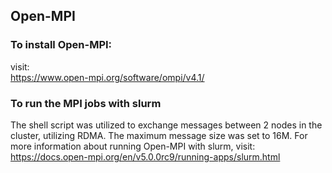 ## Open-MPI
### To install Open-MPI:
visit:\
https://www.open-mpi.org/software/ompi/v4.1/

### To run the MPI jobs with slurm
The shell script was utilized to exchange messages between 2 nodes in the cluster, utilizing RDMA. The maximum message size was set to 16M.
For more information about running Open-MPI with slurm, visit: \
https://docs.open-mpi.org/en/v5.0.0rc9/running-apps/slurm.html 
